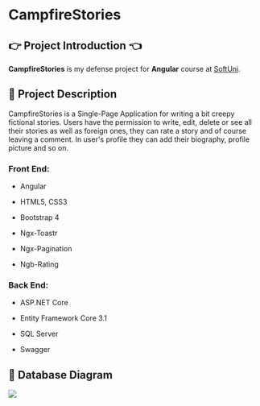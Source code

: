 # CampfireStories

## :point_right: Project Introduction :point_left:
**CampfireStories** is my defense project for **Angular** course at [SoftUni](https://softuni.bg/trainings/3249/angular-november-2020/internal).

## :pencil: Project Description
CampfireStories is a Single-Page Application for writing a bit creepy fictional stories. Users have the permission to write, edit, delete or see all their stories as well as foreign ones, they can rate a story and of course leaving a comment. In user's profile they can add their biography, profile picture and so on.

### Front End:

- Angular

- HTML5, CSS3

- Bootstrap 4

- Ngx-Toastr

- Ngx-Pagination

- Ngb-Rating

### Back End:

- ASP.NET Core

- Entity Framework Core 3.1

- SQL Server

- Swagger

## :floppy_disk: Database Diagram
![](https://res.cloudinary.com/dn2ouybbf/image/upload/v1607783242/kt79jx6ljxwnjnae8hbi.png)